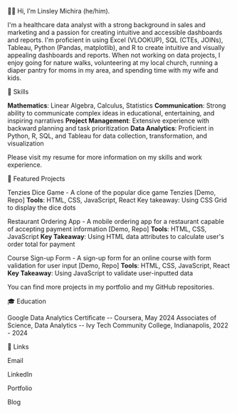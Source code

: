 
👋🏿 Hi, I’m Linsley Michira (he/him).

I'm a healthcare data analyst with a strong background in sales and marketing and a passion for creating intuitive and accessible dashboards and reports. I'm proficient in using Excel (VLOOKUP), SQL (CTEs, JOINs), Tableau, Python (Pandas, matplotlib), and R to create intuitive and visually appealing dashboards and reports. When not working on data projects, I enjoy going for nature walks, volunteering at my local church, running a diaper pantry for moms in my area, and spending time with my wife and kids.

🧰 Skills

**Mathematics**: Linear Algebra, Calculus, Statistics
**Communication**: Strong ability to communicate complex ideas in educational, entertaining, and inspiring narratives
**Project Management**: Extensive experience with backward planning and task prioritization
**Data Analytics**: Proficient in Python, R, SQL, and Tableau for data collection, transformation, and visualization

Please visit my resume for more information on my skills and work experience.

💼 Featured Projects

Tenzies Dice Game - A clone of the popular dice game Tenzies [Demo, Repo]
**Tools**: HTML, CSS, JavaScript, React
Key takeaway: Using CSS Grid to display the dice dots

Restaurant Ordering App - A mobile ordering app for a restaurant capable of accepting payment information [Demo, Repo]
**Tools**: HTML, CSS, JavaScript
**Key Takeaway**: Using HTML data attributes to calculate user's order total for payment

Course Sign-up Form - A sign-up form for an online course with form validation for user input [Demo, Repo]
**Tools**: HTML, CSS, JavaScript, React
**Key Takeaway**: Using JavaScript to validate user-inputted data

You can find more projects in my portfolio and my GitHub repositories.

🎓 Education

Google Data Analytics Certificate -- Coursera, May 2024
Associates of Science, Data Analytics -- Ivy Tech Community College, Indianapolis, 2022 - 2024

🔗 Links

Email

LinkedIn

Portfolio

Blog


<!---
linsleymichira/linsleymichira is a ✨ special ✨ repository because its `README.md` (this file) appears on your GitHub profile.
You can click the Preview link to take a look at your changes.
--->

